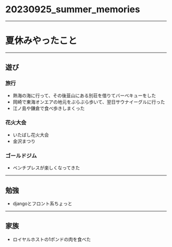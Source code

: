# 20230925_summer_memories
***
# 夏休みやったこと
***
## 遊び
### 旅行
* 熱海の海に行って、その後韮山にある別荘を借りてバーベキューをした
* 岡崎で東海オンエアの地元をぶらぶら歩いて、翌日サウナイーグルに行った
* 江ノ島や鎌倉で食べ歩きしまくった
### 花火大会
* いたばし花火大会
* 金沢まつり
### ゴールドジム
* ベンチプレスが楽しくなってきた
***
## 勉強
* djangoとフロント系ちょっと
***
## 家族
* ロイヤルホストの1ポンドの肉を食べた
